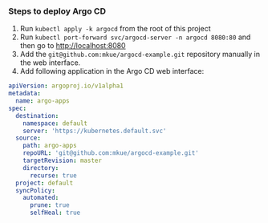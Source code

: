 ### Steps to deploy Argo CD

1. Run `kubectl apply -k argocd` from the root of this project
2. Run `kubectl port-forward svc/argocd-server -n argocd 8080:80` and then go to [http://localhost:8080]()
3. Add the `git@github.com:mkue/argocd-example.git` repository manually in the web interface. 
4. Add following application in the Argo CD web interface:

```yaml
apiVersion: argoproj.io/v1alpha1
metadata:
  name: argo-apps
spec:
  destination:
    namespace: default
    server: 'https://kubernetes.default.svc'
  source:
    path: argo-apps
    repoURL: 'git@github.com:mkue/argocd-example.git'
    targetRevision: master
    directory:
      recurse: true
  project: default
  syncPolicy:
    automated:
      prune: true
      selfHeal: true
```
